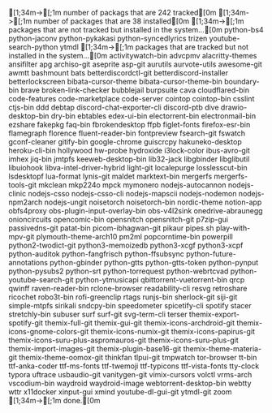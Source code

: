   [1;34m->[;1m number of packags that are 242 tracked[0m
  [1;34m->[;1m number of packages that are 38 installed[0m
  [1;34m->[;1m packages that are not tracked but installed in the system...[0m
python-bs4
python-jaconv
python-pykakasi
python-syncedlyrics
trizen
youtube-search-python
ytmdl
  [1;34m->[;1m packages that are tracked but not installed in the system...[0m
activitywatch-bin
advcpmv
alacritty-themes
ansifilter
apg
archiso-git
aseprite
asp-git
aurutils
aurvote-utils
awesome-git
awmtt
bashmount
bats
betterdiscordctl-git
betterdiscord-installer
betterlockscreen
bibata-cursor-theme
bibata-cursor-theme-bin
boundary-bin
brave
broken-link-checker
bubblejail
burpsuite
cava
cloudflared-bin
code-features
code-marketplace
code-server
cointop
cointop-bin
csslint
ctjs-bin
ddd
debtap
discord-chat-exporter-cli
discord-ptb
dive
drawio-desktop-bin
dry-bin
ebtables
edex-ui-bin
electorrent-bin
electronmail-bin
ezshare
fakepkg
faq-bin
fbrokendesktop
ffpb
figlet-fonts
firefox-esr-bin
flamegraph
florence
fluent-reader-bin
fontpreview
fsearch-git
fswatch
gconf-cleaner
gitify-bin
google-chrome
guiscrcpy
hakuneko-desktop
heroku-cli-bin
hollywood
hw-probe
hydroxide
i3lock-color
ibus-avro-git
imhex
jiq-bin
jmtpfs
keeweb-desktop-bin
lib32-jack
libgbinder
libglibutil
libuiohook
libva-intel-driver-hybrid
light-git
localepurge
losslesscut-bin
lsdesktopf
lua-format
lynis-git
maldet
marktext-bin
mergerfs
mergerfs-tools-git
mkclean
mkp224o
mpck
mymonero
nodejs-autocannon
nodejs-clinic
nodejs-csso
nodejs-csso-cli
nodejs-mapscii
nodejs-nodemon
nodejs-npm2arch
nodejs-ungit
noisetorch
noisetorch-bin
nordic-theme
notion-app
obfs4proxy
obs-plugin-input-overlay-bin
obs-v4l2sink
onedrive-abraunegg
onioncircuits
opencomic-bin
opensnitch
opensnitch-git
p7zip-gui
passivedns-git
patat-bin
picom-ibhagwan-git
pikaur
pipes.sh
play-with-mpv-git
plymouth-theme-arch10
pm2ml
popcorntime-bin
powerpill
python2-twodict-git
python3-memoizedb
python3-xcgf
python3-xcpf
python-auditok
python-fangfrisch
python-ffsubsync
python-future-annotations
python-gbinder
python-gtts
python-gtts-token
python-pynput
python-pysubs2
python-srt
python-torrequest
python-webrtcvad
python-youtube-search-git
python-ytmusicapi
qbittorrent-vuetorrent-bin
qrcp
qwinff
raven-reader-bin
rclone-browser
readability-cli
resvg
retroshare
ricochet
robo3t-bin
rofi-greenclip
rtags
runjs-bin
sherlock-git
siji-git
simple-mtpfs
sirikali
sndcpy-bin
speedometer
spicetify-cli
spotify
stacer
stretchly-bin
subuser
surf
surf-git
svg-term-cli
terser
themix-export-spotify-git
themix-full-git
themix-gui-git
themix-icons-archdroid-git
themix-icons-gnome-colors-git
themix-icons-numix-git
themix-icons-papirus-git
themix-icons-suru-plus-aspromauros-git
themix-icons-suru-plus-git
themix-import-images-git
themix-plugin-base16-git
themix-theme-materia-git
themix-theme-oomox-git
thinkfan
tlpui-git
tmpwatch
tor-browser
tt-bin
ttf-anka-coder
ttf-ms-fonts
ttf-twemoji
ttf-typicons
ttf-vista-fonts
tty-clock
typora
uftrace
usbaudio-git
vanitygen-git
vimix-cursors
volctl
vrms-arch
vscodium-bin
waydroid
waydroid-image
webtorrent-desktop-bin
webtty
wttr
x11docker
xinput-gui
xmind
youtube-dl-gui-git
ytmdl-git
zoom
  [1;34m->[;1m done.[0m
